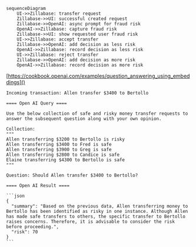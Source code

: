 
```mermaid
sequenceDiagram
    UI->>Zillabase: transfer request
    Zillabase->>UI: successful created request
    Zillabase->>OpenAI: async prompt for fraud risk
    OpenAI->>Zillabase: capture fraud risk
    Zillabase->>UI: show requested user fraud risk
    UI->>Zillabase: accept transfer
    Zillabase->>OpenAI: add decision as less risk
    OpenAI->>Zillabase: record decision as less risk
    UI->>Zillabase: reject transfer
    Zillabase->>OpenAI: add decision as more risk
    OpenAI->>Zillabase: record decision as more risk
```

[https://cookbook.openai.com/examples/question_answering_using_embeddings]()

````
Incoming transaction: Allen transfer $3400 to Bertollo

==== Open AI Query ====

Use the below collection of safe and risky money transfer requests to answer the subsequent question along with your own opinion.

Collection:
"""
Allen transferring $3200 to Bertollo is risky
Allen transferring $3400 to Fred is safe
Allen transferring $3900 to Greg is safe
Allen transferring $2800 to Candice is safe
Elaine transferring $4300 to Bertollo is safe
"""

Question: Should Allen transfer $3400 to Bertollo?

==== Open AI Result ====

```json
{
  "summary": "Based on the previous data, Allen transferring money to Bertollo has been identified as risky in one instance. Although Allen has made safe transfers to others, the specific transfer to Bertollo raises concerns. Therefore, it is advisable to consider the risk before proceeding.",
  "risk": 70
}
```
````
